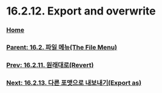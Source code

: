 # 16.2.12. Export and overwrite

### [Home](./00-home.md)
### [Parent: 16.2. 파일 메뉴(The File Menu)](./16-02-00-the-file-menu.md)
### [Prev: 16.2.11. 원래대로(Revert)](./16-02-11-00-revert.md)
### [Next: 16.2.13. 다른 포맷으로 내보내기(Export as)](./16-02-13-export-as.md)

